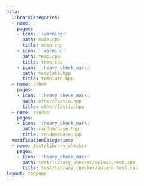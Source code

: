 ```yaml
---
data:
  libraryCategories:
  - name: .
    pages:
    - icon: ':warning:'
      path: main.cpp
      title: main.cpp
    - icon: ':warning:'
      path: temp.cpp
      title: temp.cpp
    - icon: ':heavy_check_mark:'
      path: template.hpp
      title: template.hpp
  - name: other
    pages:
    - icon: ':heavy_check_mark:'
      path: other/fastio.hpp
      title: other/fastio.hpp
  - name: random
    pages:
    - icon: ':heavy_check_mark:'
      path: random/base.hpp
      title: random/base.hpp
  verificationCategories:
  - name: test/library_checker
    pages:
    - icon: ':heavy_check_mark:'
      path: test/library_checker/aplusb.test.cpp
      title: test/library_checker/aplusb.test.cpp
layout: toppage
---
```

